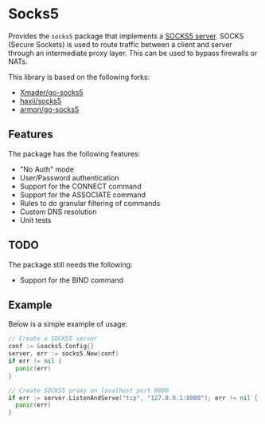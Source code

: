 # Socks5

Provides the `socks5` package that implements a [SOCKS5 server](http://en.wikipedia.org/wiki/SOCKS).
SOCKS (Secure Sockets) is used to route traffic between a client and server through
an intermediate proxy layer. This can be used to bypass firewalls or NATs.

This library is based on the following forks:

* [Xmader/go-socks5](https://github.com/Xmader/go-socks5)
* [haxii/socks5](https://github.com/haxii/socks5)
* [armon/go-socks5](https://github.com/armon/go-socks5)

## Features

The package has the following features:

* "No Auth" mode
* User/Password authentication
* Support for the CONNECT command
* Support for the ASSOCIATE command
* Rules to do granular filtering of commands
* Custom DNS resolution
* Unit tests

## TODO

The package still needs the following:

* Support for the BIND command

## Example

Below is a simple example of usage:

```go
// Create a SOCKS5 server
conf := &socks5.Config{}
server, err := socks5.New(conf)
if err != nil {
  panic(err)
}

// Create SOCKS5 proxy on localhost port 8000
if err := server.ListenAndServe("tcp", "127.0.0.1:8000"); err != nil {
  panic(err)
}
```
